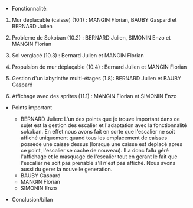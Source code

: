 - Fonctionnalité:
1. Mur deplacable (caisse) (10.1) : MANGIN Florian, BAUBY Gaspard et BERNARD Julien

2. Probleme de Sokoban (10.2) : BERNARD Julien, SIMONIN Enzo et MANGIN Florian

3. Sol verglacé (10.3) : Bernard Julien et MANGIN Florian

4. Propulsion de mur déplaçable (10.4) : Bernard Julien et MANGIN Florian

5. Gestion d'un labyrinthe multi-étages (1.8): BERNARD Julien et BAUBY Gaspard

6. Affichage avec des sprites (11.1) : MANGIN Florian et SIMONIN Enzo

- Points important 

    - BERNARD Julien:
L'un des points que je trouve important dans ce sujet est la gestion des escalier et l'adaptation avec la 
fonctionnalité sokoban. En effet nous avons fait en sorte que l'escalier ne soit affiché uniquement quand
tous les emplacement de caisses possède une caisse dessus (lorsque une caisse est deplacé apres ce point,
l'escalier se cache de nouveau). Il a donc fallu géré l'affichage et le masquage de l'escalier tout en 
gerant le fait que l'escalier ne soit pas prenable s'il n'est pas affiché. Nous avons aussi du gerer la
nouvelle generation.
    - BAUBY Gaspard
    - MANGIN Florian
    - SIMONIN Enzo



- Conclusion/bilan